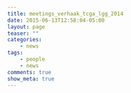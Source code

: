 ```yaml
---
title: meetings_verhaak_tcga_lgg_2014
date: 2015-06-13T12:58:04-05:00
layout: page
teaser: ""
categories:
    - news
tags:
    - people
    - news
comments: true
show_meta: true
---
```

